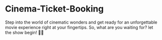 # Cinema-Ticket-Booking
Step into the world of cinematic wonders and get ready for an unforgettable movie experience right at your fingertips. So, what are you waiting for? let the show begin! 🍿🎥
